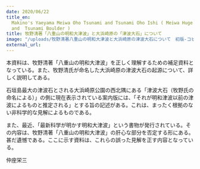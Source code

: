 ```yaml
---
date: 2020/06/22
title_en:
  Makino's Yaeyama Meiwa Oho Tsunami and Tsunami Oho Ishi ( Meiwa Huge Tsunami
  and  Tsunami Boulder )
title: 牧野清著「八重山の明和大津波」と大浜崎原の「津波大石」について
image: "/uploads/牧野清著八重山の明和大津波と大浜崎原の津波大石について　初版-コピー-.pdf"
external_url:
---
```


本資料は、牧野清著「八重山の明和大津波」を正しく理解するための補足資料となっている。また、牧野清氏が命名した大浜崎原の津波大石の起源について、詳しく説明してある。

石垣島最大の津波石とされる大浜崎原公園の西北隅にある「津波大石（牧野氏の命名による）」の側に現在表示されている案内版には、「それが明和津波以前の津波によるものと推定される」とする旨の記述がある。これは、まったく根拠のない非科学的な見解によるものである。

また、最近、「最新科学が明かす明和大津波」という書物が発行されている。その内容は、牧野清著「八重山の明和大津波」の肝心な部分を否定する形にある。甚だ遺憾である。ここに示す資料は、これらの誤った見解を正す内容となっている。

仲座栄三
